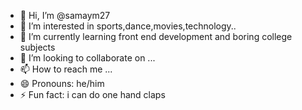 - 👋 Hi, I’m @samaym27
- 👀 I’m interested in sports,dance,movies,technology..
- 🌱 I’m currently learning front end development and boring college subjects
- 💞️ I’m looking to collaborate on ...
- 📫 How to reach me ...
- 😄 Pronouns: he/him
- ⚡ Fun fact: i can do one hand claps

<!---
samaym27/samaym27 is a ✨ special ✨ repository because its `README.md` (this file) appears on your GitHub profile.
You can click the Preview link to take a look at your changes.
--->
